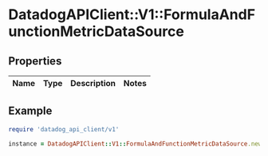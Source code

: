 # DatadogAPIClient::V1::FormulaAndFunctionMetricDataSource

## Properties

| Name | Type | Description | Notes |
| ---- | ---- | ----------- | ----- |

## Example

```ruby
require 'datadog_api_client/v1'

instance = DatadogAPIClient::V1::FormulaAndFunctionMetricDataSource.new()
```
